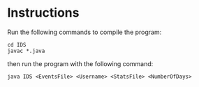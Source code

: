 # Instructions

Run the following commands to compile the program:

```
cd IDS
javac *.java
```

then run the program with the following command:

```
java IDS <EventsFile> <Username> <StatsFile> <NumberOfDays>
```
